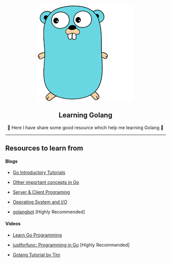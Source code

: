 <p align="center">
    <img src="../assets/icon.png" height=300>
    </br>
      <h2 align="center">Learning Golang </h2>
</p>

<p align="center">
   🚀 Here I have share some good resource which help me learning Golang
    🚀
</p>

---

## Resources to learn from

#### Blogs

- [Go Introductory Tutorials](https://medium.com/rungo/go-introductory-tutorials-896aeda0fb8a)

- [Other important concepts in Go](https://medium.com/rungo/other-important-concepts-in-go-d00980a14546)

- [Server & Client Programing ](https://medium.com/rungo/http-server-client-programing-de0105b0744c)

- [Operating System and I/O ](https://medium.com/rungo/operating-system-and-i-o-a08684076adb)

- [golangbot](https://golangbot.com/learn-golang-series/) [Highly Recommended]

#### Videos

- [Learn Go Programming](https://www.youtube.com/watch?v=YS4e4q9oBaU&t=21049s)

- [justforfunc: Programming in Go](https://www.youtube.com/channel/UC_BzFbxG2za3bp5NRRRXJSw) [Highly Recommended]

- [Golang Tutorial by Tim ](https://www.youtube.com/watch?v=75lJDVT1h0s&list=PLzMcBGfZo4-mtY_SE3HuzQJzuj4VlUG0q)
